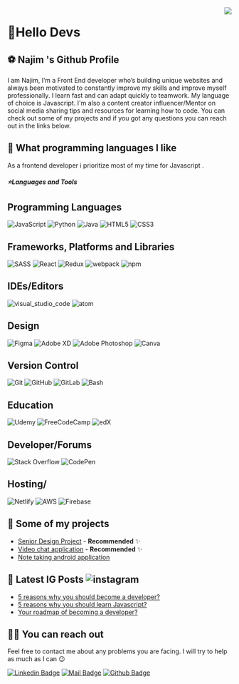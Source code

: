 <img align='right' src="https://github-readme-stats.vercel.app/api?username=S-Najim-S&show_icons=true&theme=dracula">

# 🚀Hello Devs

## ⚽ Najim 's Github Profile

I am Najim, I’m a Front End developer who’s building unique websites and always been motivated to constantly improve my skills and improve myself professionally.
I learn fast and can adapt quickly to teamwork. My language of choice is Javascript.
I'm also a content creator influencer/Mentor on social media sharing tips and resources for learning how to code.
You can check out some of my projects and if you got any questions you can reach out in the links below.

## 💫 What programming languages I like

As a frontend developer i prioritize most of my time for Javascript .

<h5>⭐️Languages and Tools</h5>

## Programming Languages

![JavaScript](https://img.shields.io/badge/-JavaScript-black?style=flat-square&logo=javascript)
![Python](https://img.shields.io/badge/-python-black?style=flat-square&logo=python)
![Java](https://img.shields.io/badge/-java-black?style=flat-square&logo=java)
![HTML5](https://img.shields.io/badge/html5-%23E34F26.svg?style=for-the-badge&logo=html5&logoColor=white)
![CSS3](https://img.shields.io/badge/css3-%231572B6.svg?style=for-the-badge&logo=css3&logoColor=white)

## Frameworks, Platforms and Libraries

![SASS](https://img.shields.io/badge/SASS-hotpink.svg?style=for-the-badge&logo=SASS&logoColor=white)
![React](https://img.shields.io/badge/-React-black?style=flat-square&logo=react)
![Redux](https://img.shields.io/badge/-Redux-black?style=flat-square&logo=Redux)
![webpack](https://badges.aleen42.com/src/webpack.svg)
![npm](https://badges.aleen42.com/src/npm.svg)

## IDEs/Editors

![visual_studio_code](https://badges.aleen42.com/src/visual_studio_code.svg)
![atom](https://badges.aleen42.com/src/visual_studio_code.svg)

## Design

![Figma](https://img.shields.io/badge/figma-%23F24E1E.svg?style=for-the-badge&logo=figma&logoColor=white)
![Adobe XD](https://img.shields.io/badge/Adobe%20XD-470137?style=for-the-badge&logo=Adobe%20XD&logoColor=#FF61F6)
![Adobe Photoshop](https://img.shields.io/badge/adobephotoshop-%2331A8FF.svg?style=for-the-badge&logo=adobephotoshop&logoColor=white)
![Canva](https://img.shields.io/badge/Canva-%2300C4CC.svg?style=for-the-badge&logo=Canva&logoColor=white)

## Version Control

![Git](https://img.shields.io/badge/-Git-black?style=flat-square&logo=git)
![GitHub](https://img.shields.io/badge/-GitHub-black?style=flat-square&logo=github)
![GitLab](https://img.shields.io/badge/-GitLab-black?style=flat-square&logo=gitlab)
![Bash](https://img.shields.io/badge/-Bash-black?style=flat-square&logo=gnu-bash)

## Education

![Udemy](https://img.shields.io/badge/Udemy-%23EA5252.svg?style=for-the-badge&logo=Udemy&logoColor=white)
![FreeCodeCamp](https://img.shields.io/badge/Freecodecamp-%23123.svg?&style=for-the-badge&logo=freecodecamp&logoColor=green)
![edX](https://img.shields.io/badge/edX-%2302262B.svg?style=for-the-badge&logo=edX&logoColor=white)

## Developer/Forums

![Stack Overflow](https://img.shields.io/badge/-Stackoverflow-FE7A16?style=for-the-badge&logo=stack-overflow&logoColor=white)
![CodePen](https://img.shields.io/badge/Codepen-000000?style=for-the-badge&logo=codepen&logoColor=white)

## Hosting/

![Netlify](https://img.shields.io/badge/netlify-%23000000.svg?style=for-the-badge&logo=netlify&logoColor=#00C7B7)
![AWS](https://img.shields.io/badge/AWS-%23FF9900.svg?style=for-the-badge&logo=amazon-aws&logoColor=white)
![Firebase](https://img.shields.io/badge/firebase-%23039BE5.svg?style=for-the-badge&logo=firebase)

## 🥳 Some of my projects

- [Senior Design Project](https://github.com/S-Najim-S/Senior-Design-Project) - **Recommended** ✨
- [Video chat application](https://github.com/S-Najim-S/Let-sNote) - **Recommended** ✨
- [Note taking android application](https://github.com/S-Najim-S/Internship2020)

## 📃 Latest IG Posts ![instagram](https://badges.aleen42.com/src/instagram.svg)

<!-- BLOG-POST-LIST:START -->

- [5 reasons why you should become a developer? ](https://www.instagram.com/p/CYQmX4UoQ1y/)
- [5 reasons why you should learn Javascript?](https://www.instagram.com/p/CYRpgWWgtdO/)
- [Your roadmap of becoming a developer?](https://www.instagram.com/p/CYUU0LGI1zx/)

<!-- BLOG-POST-LIST:END -->

## 🤙🏻 You can reach out

Feel free to contact me about any problems you are facing. I will try to help as much as I can 😉

[![Linkedin Badge](https://img.shields.io/badge/linkedin-%230077B5.svg?&style=for-the-badge&logo=linkedin&logoColor=white)](https://www.linkedin.com/in/najim-sadat-857b61209/)
[![Mail Badge](https://img.shields.io/badge/email-c14438?style=for-the-badge&logo=Gmail&logoColor=white&link=mailto:ayatalzaidi2000@gmail.com)](mailto:najim.sadat27@gmail.com)
[![Github Badge](https://img.shields.io/badge/github-333?style=for-the-badge&logo=github&logoColor=white)](https://github.com/s-najim-s)
